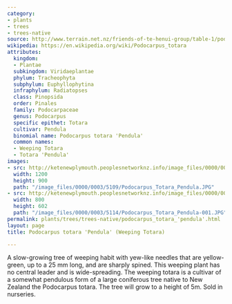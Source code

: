 ```yaml
---
category:
- plants
- trees
- trees-native
source: http://www.terrain.net.nz/friends-of-te-henui-group/table-1/podocarpus-totara-pendula-weeping-totara.html
wikipedia: https://en.wikipedia.org/wiki/Podocarpus_totara
attributes:
  kingdom:
  - Plantae
  subkingdom: Viridaeplantae
  phylum: Tracheophyta
  subphylum: Euphyllophytina
  infraphylum: Radiatopses
  class: Pinopsida
  order: Pinales
  family: Podocarpaceae
  genus: Podocarpus
  specific epithet: Totara
  cultivar: Pendula
  binomial name: Podocarpus totara 'Pendula'
  common names:
  - Weeping Totara
  - Totara 'Pendula'
images:
- src: http://ketenewplymouth.peoplesnetworknz.info/image_files/0000/0003/5109/Podocarpus_Totara_Pendula.JPG
  width: 1200
  height: 900
  path: "/image_files/0000/0003/5109/Podocarpus_Totara_Pendula.JPG"
- src: http://ketenewplymouth.peoplesnetworknz.info/image_files/0000/0003/5114/Podocarpus_Totara_Pendula-001.JPG
  width: 800
  height: 602
  path: "/image_files/0000/0003/5114/Podocarpus_Totara_Pendula-001.JPG"
permalink: plants/trees/trees-native/podocarpus_totara_'pendula'.html
layout: page
title: Podocarpus totara 'Pendula' (Weeping Totara)

---
```

A slow-growing tree of weeping habit with yew-like needles that are yellow-green, up to a 25 mm long, and are sharply spined. This weeping plant has no central leader and is wide-spreading. The weeping totara is a cultivar of a somewhat pendulous form of a large coniferous tree native to New Zealand the Podocarpus totara. The tree will grow to a height of 5m. Sold in nurseries.

